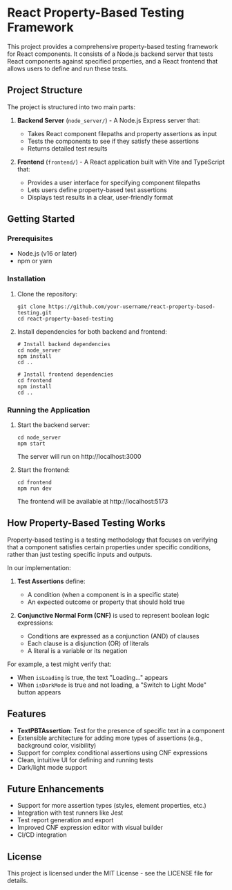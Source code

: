 # React Property-Based Testing Framework

This project provides a comprehensive property-based testing framework for React components. It consists of a Node.js backend server that tests React components against specified properties, and a React frontend that allows users to define and run these tests.

## Project Structure

The project is structured into two main parts:

1. **Backend Server** (`node_server/`) - A Node.js Express server that:
   - Takes React component filepaths and property assertions as input
   - Tests the components to see if they satisfy these assertions
   - Returns detailed test results

2. **Frontend** (`frontend/`) - A React application built with Vite and TypeScript that:
   - Provides a user interface for specifying component filepaths
   - Lets users define property-based test assertions
   - Displays test results in a clear, user-friendly format

## Getting Started

### Prerequisites

- Node.js (v16 or later)
- npm or yarn

### Installation

1. Clone the repository:
   ```
   git clone https://github.com/your-username/react-property-based-testing.git
   cd react-property-based-testing
   ```

2. Install dependencies for both backend and frontend:
   ```
   # Install backend dependencies
   cd node_server
   npm install
   cd ..

   # Install frontend dependencies
   cd frontend
   npm install
   cd ..
   ```

### Running the Application

1. Start the backend server:
   ```
   cd node_server
   npm start
   ```
   The server will run on http://localhost:3000

2. Start the frontend:
   ```
   cd frontend
   npm run dev
   ```
   The frontend will be available at http://localhost:5173

## How Property-Based Testing Works

Property-based testing is a testing methodology that focuses on verifying that a component satisfies certain properties under specific conditions, rather than just testing specific inputs and outputs.

In our implementation:

1. **Test Assertions** define:
   - A condition (when a component is in a specific state)
   - An expected outcome or property that should hold true

2. **Conjunctive Normal Form (CNF)** is used to represent boolean logic expressions:
   - Conditions are expressed as a conjunction (AND) of clauses
   - Each clause is a disjunction (OR) of literals
   - A literal is a variable or its negation

For example, a test might verify that:
- When `isLoading` is true, the text "Loading..." appears
- When `isDarkMode` is true and not loading, a "Switch to Light Mode" button appears

## Features

- **TextPBTAssertion**: Test for the presence of specific text in a component
- Extensible architecture for adding more types of assertions (e.g., background color, visibility)
- Support for complex conditional assertions using CNF expressions
- Clean, intuitive UI for defining and running tests
- Dark/light mode support

## Future Enhancements

- Support for more assertion types (styles, element properties, etc.)
- Integration with test runners like Jest
- Test report generation and export
- Improved CNF expression editor with visual builder
- CI/CD integration

## License

This project is licensed under the MIT License - see the LICENSE file for details. 